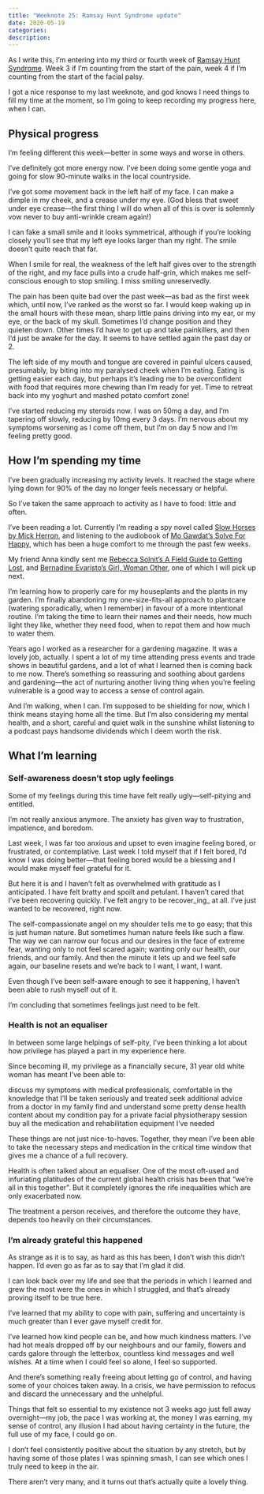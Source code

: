 ```yaml
---
title: "Weeknote 25: Ramsay Hunt Syndrome update"
date: 2020-05-19
categories:
description: 
---
```


As I write this, I’m entering into my third or fourth week of [Ramsay Hunt Syndrome](https://www.facialpalsy.org.uk/causesanddiagnoses/ramsay-hunt-syndrome/). Week 3 if I’m counting from the start of the pain, week 4 if I’m counting from the start of the facial palsy.

I got a nice response to my last weeknote, and god knows I need things to fill my time at the moment, so I’m going to keep recording my progress here, when I can.

## Physical progress

I’m feeling different this week—better in some ways and worse in others.

I’ve definitely got more energy now. I’ve been doing some gentle yoga and going for slow 90-minute walks in the local countryside. 

I’ve got some movement back in the left half of my face. I can make a dimple in my cheek, and a crease under my eye. (God bless that sweet under eye crease—the first thing I will do when all of this is over is solemnly vow never to buy anti-wrinkle cream again!) 

I can fake a small smile and it looks symmetrical, although if you’re looking closely you’ll see that my left eye looks larger than my right. The smile doesn’t quite reach that far. 

When I smile for real, the weakness of the left half gives over to the strength of the right, and my face pulls into a crude half-grin, which makes me self-conscious enough to stop smiling. I miss smiling unreservedly. 

The pain has been quite bad over the past week—as bad as the first week which, until now, I’ve ranked as the worst so far. I would keep waking up in the small hours with these mean, sharp little pains driving into my ear, or my eye, or the back of my skull. Sometimes I’d change position and they quieten down. Other times I’d have to get up and take painkillers, and then I’d just be awake for the day. It seems to have settled again the past day or 2.

The left side of my mouth and tongue are covered in painful ulcers caused, presumably, by biting into my paralysed cheek when I’m eating. Eating is getting easier each day, but perhaps it’s leading me to be overconfident with food that requires more chewing than I’m ready for yet. Time to retreat back into my yoghurt and mashed potato comfort zone!

I’ve started reducing my steroids now. I was on 50mg a day, and I’m tapering off slowly, reducing by 10mg every 3 days. I’m nervous about my symptoms worsening as I come off them, but I’m on day 5 now and I’m feeling pretty good. 

## How I’m spending my time

I’ve been gradually increasing my activity levels. It reached the stage where lying down for 90% of the day no longer feels necessary or helpful.

So I’ve taken the same approach to activity as I have to food: little and often.

I’ve been reading a lot. Currently I’m reading a spy novel called [Slow Horses by Mick Herron](https://blackwells.co.uk/bookshop/product/Slow-Horses-by-Mick-Herron-author/9781473674189), and listening to the audiobook of [Mo Gawdat’s Solve For Happy](https://blackwells.co.uk/bookshop/product/Solve-for-Happy-by-Mo-Gawdat-author/9781501154638), which has been a huge comfort to me through the past few weeks. 

My friend Anna kindly sent me [Rebecca Solnit’s A Field Guide to Getting Lost](https://blackwells.co.uk/bookshop/product/9781786890511?gC=5a105e8b&gclid=CjwKCAjwh472BRAGEiwAvHVfGvrHZgvjXxukBvrz_INsAEHNsB9xhSOa9gPbt46kTsVtFnEMuj04pxoCiiUQAvD_BwE), and [Bernadine Evaristo’s Girl, Woman Other](https://blackwells.co.uk/bookshop/product/Girl-Woman-Other-by-Bernardine-Evaristo-author/9780241364901), one of which I will pick up next.

I’m learning how to properly care for my houseplants and the plants in my garden. I’m finally abandoning my one-size-fits-all approach to plantcare (watering sporadically, when I remember) in favour of a more intentional routine. I’m taking the time to learn their names and their needs, how much light they like, whether they need food, when to repot them and how much to water them. 

Years ago I worked as a researcher for a gardening magazine. It was a lovely job, actually. I spent a lot of my time attending press events and trade shows in beautiful gardens, and a lot of what I learned then is coming back to me now. There’s something so reassuring and soothing about gardens and gardening—the act of nurturing another living thing when you’re feeling vulnerable is a good way to access a sense of control again. 

And I’m walking, when I can. I’m supposed to be shielding for now, which I think means staying home all the time. But I’m also considering my mental health, and a short, careful and quiet walk in the sunshine whilst listening to a podcast pays handsome dividends which I deem worth the risk.

## What I’m learning

### Self-awareness doesn’t stop ugly feelings

Some of my feelings during this time have felt really ugly—self-pitying and entitled. 

I’m not really anxious anymore. The anxiety has given way to frustration, impatience, and boredom.

Last week, I was far too anxious and upset to even imagine feeling bored, or frustrated, or contemplative. Last week I told myself that if I felt bored, I’d know I was doing better—that feeling bored would be a blessing and I would make myself feel grateful for it. 

But here it is and I haven’t felt as overwhelmed with gratitude as I anticipated. I have felt bratty and spoilt and petulant. I haven’t cared that I’ve been recovering quickly. I’ve felt angry to be recover_ing_ at all. I’ve just wanted to be recovered, right now.

The self-compassionate angel on my shoulder tells me to go easy; that this is just human nature. But sometimes human nature feels like such a flaw. The way we can narrow our focus and our desires in the face of extreme fear, wanting only to not feel scared again; wanting only our health, our friends, and our family. And then the minute it lets up and we feel safe again, our baseline resets and we’re back to I want, I want, I want. 

Even though I’ve been self-aware enough to see it happening, I haven’t been able to rush myself out of it. 

I’m concluding that sometimes feelings just need to be felt. 

### Health is not an equaliser

In between some large helpings of self-pity, I’ve been thinking a lot about how privilege has played a part in my experience here.

Since becoming ill, my privilege as a financially secure, 31 year old white woman has meant I’ve been able to:

discuss my symptoms with medical professionals, comfortable in the knowledge that I’ll be taken seriously and treated
seek additional advice from a doctor in my family
find and understand some pretty dense health content about my condition
pay for a private facial physiotherapy session
buy all the medication and rehabilitation equipment I’ve needed

These things are not just nice-to-haves. Together, they mean I’ve been able to take the necessary steps and medication in the critical time window that gives me a chance of a full recovery.

Health is often talked about an equaliser. One of the most oft-used and infuriating platitudes of the current global health crisis has been that “we’re all in this together”. But it completely ignores the rife inequalities which are only exacerbated now.  

The treatment a person receives, and therefore the outcome they have, depends too heavily on their circumstances. 

### I’m already grateful this happened

As strange as it is to say, as hard as this has been, I don’t wish this didn’t happen. I’d even go as far as to say that I’m glad it did. 

I can look back over my life and see that the periods in which I learned and grew the most were the ones in which I struggled, and that’s already proving itself to be true here.

I’ve learned that my ability to cope with pain, suffering and uncertainty is much greater than I ever gave myself credit for. 

I’ve learned how kind people can be, and how much kindness matters. I’ve had hot meals dropped off by our neighbours and our family, flowers and cards galore through the letterbox, countless kind messages and well wishes. At a time when I could feel so alone, I feel so supported. 

And there’s something really freeing about letting go of control, and having some of your choices taken away. In a crisis, we have permission to refocus and discard the unnecessary and the unhelpful. 

Things that felt so essential to my existence not 3 weeks ago just fell away overnight—my job, the pace I was working at, the money I was earning, my sense of control, any illusion I had about having certainty in the future, the full use of my face, I could go on.

I don’t feel consistently positive about the situation by any stretch, but by having some of those plates I was spinning smash, I can see which ones I truly need to keep in the air. 

There aren’t very many, and it turns out that’s actually quite a lovely thing.
